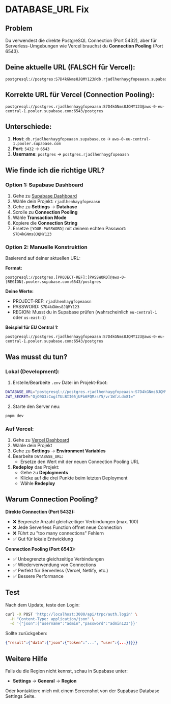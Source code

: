 # DATABASE_URL Fix

## Problem
Du verwendest die direkte PostgreSQL Connection (Port 5432), aber für Serverless-Umgebungen wie Vercel brauchst du **Connection Pooling** (Port 6543).

## Deine aktuelle URL (FALSCH für Vercel):
```
postgresql://postgres:S7D4kGNms8JQMY123@db.rjadlhenhaygfopeaasn.supabase.co:5432/postgres
```

## Korrekte URL für Vercel (Connection Pooling):
```
postgresql://postgres.rjadlhenhaygfopeaasn:S7D4kGNms8JQMY123@aws-0-eu-central-1.pooler.supabase.com:6543/postgres
```

## Unterschiede:
1. **Host**: `db.rjadlhenhaygfopeaasn.supabase.co` → `aws-0-eu-central-1.pooler.supabase.com`
2. **Port**: `5432` → `6543`
3. **Username**: `postgres` → `postgres.rjadlhenhaygfopeaasn`

## Wie finde ich die richtige URL?

### Option 1: Supabase Dashboard
1. Gehe zu [Supabase Dashboard](https://supabase.com/dashboard)
2. Wähle dein Projekt: `rjadlhenhaygfopeaasn`
3. Gehe zu **Settings** → **Database**
4. Scrolle zu **Connection Pooling**
5. Wähle **Transaction Mode**
6. Kopiere die **Connection String**
7. Ersetze `[YOUR-PASSWORD]` mit deinem echten Passwort: `S7D4kGNms8JQMY123`

### Option 2: Manuelle Konstruktion
Basierend auf deiner aktuellen URL:

**Format:**
```
postgresql://postgres.[PROJECT-REF]:[PASSWORD]@aws-0-[REGION].pooler.supabase.com:6543/postgres
```

**Deine Werte:**
- PROJECT-REF: `rjadlhenhaygfopeaasn`
- PASSWORD: `S7D4kGNms8JQMY123`
- REGION: Musst du in Supabase prüfen (wahrscheinlich `eu-central-1` oder `us-east-1`)

**Beispiel für EU Central 1:**
```
postgresql://postgres.rjadlhenhaygfopeaasn:S7D4kGNms8JQMY123@aws-0-eu-central-1.pooler.supabase.com:6543/postgres
```

## Was musst du tun?

### Lokal (Development):
1. Erstelle/Bearbeite `.env` Datei im Projekt-Root:
```bash
DATABASE_URL="postgresql://postgres.rjadlhenhaygfopeaasn:S7D4kGNms8JQMY123@aws-0-eu-central-1.pooler.supabase.com:6543/postgres"
JWT_SECRET="OjO9G3zCoglTULBII05jUFb6FQMzsY5/vr1WfzLdm8I="
```

2. Starte den Server neu:
```bash
pnpm dev
```

### Auf Vercel:
1. Gehe zu [Vercel Dashboard](https://vercel.com/dashboard)
2. Wähle dein Projekt
3. Gehe zu **Settings** → **Environment Variables**
4. Bearbeite `DATABASE_URL`:
   - Ersetze den Wert mit der neuen Connection Pooling URL
5. **Redeploy** das Projekt:
   - Gehe zu **Deployments**
   - Klicke auf die drei Punkte beim letzten Deployment
   - Wähle **Redeploy**

## Warum Connection Pooling?

**Direkte Connection (Port 5432):**
- ❌ Begrenzte Anzahl gleichzeitiger Verbindungen (max. 100)
- ❌ Jede Serverless Function öffnet neue Connection
- ❌ Führt zu "too many connections" Fehlern
- ✅ Gut für lokale Entwicklung

**Connection Pooling (Port 6543):**
- ✅ Unbegrenzte gleichzeitige Verbindungen
- ✅ Wiederverwendung von Connections
- ✅ Perfekt für Serverless (Vercel, Netlify, etc.)
- ✅ Bessere Performance

## Test

Nach dem Update, teste den Login:
```bash
curl -X POST 'http://localhost:3000/api/trpc/auth.login' \
  -H "Content-Type: application/json" \
  -d '{"json":{"username":"admin","password":"admin123"}}'
```

Sollte zurückgeben:
```json
{"result":{"data":{"json":{"token":"...", "user":{...}}}}}
```

## Weitere Hilfe

Falls du die Region nicht kennst, schau in Supabase unter:
- **Settings** → **General** → **Region**

Oder kontaktiere mich mit einem Screenshot von der Supabase Database Settings Seite.

